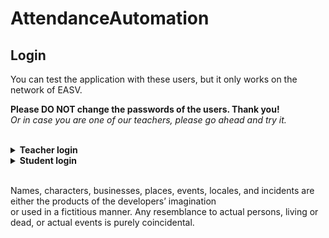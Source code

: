 # AttendanceAutomation
<H2>Login</H2>
You can test the application with these users, but it only works on the network of EASV.<br />
<p><b>Please DO NOT change the passwords of the users. Thank you!</b><br /> 
<i>Or in case you are one of our teachers, please go ahead and try it.</i></p>
<br />
<details>
 <summary><b>Teacher login</b></summary>
 <p>
  Email: <i>"jm@easv.dk"</i>
	<br />
	Password: <i>"user"</i>
 </p>
</details>

<details>
 <summary><b>Student login</b></summary>
 <p>
  Email: <i>"thomaswhite@easv.dk"</i>
  <br />
  Password: <i>"user"</i>
 </p>
</details>
<br />
<p>
Names, characters, businesses, places, events, locales, and incidents are either the products of the developers’ imagination <br />
or used in a fictitious manner. Any resemblance to actual persons, living or dead, or actual events is purely coincidental.
</p>

